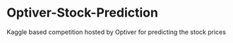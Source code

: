 # Optiver-Stock-Prediction
Kaggle based competition hosted by Optiver for predicting the stock prices
